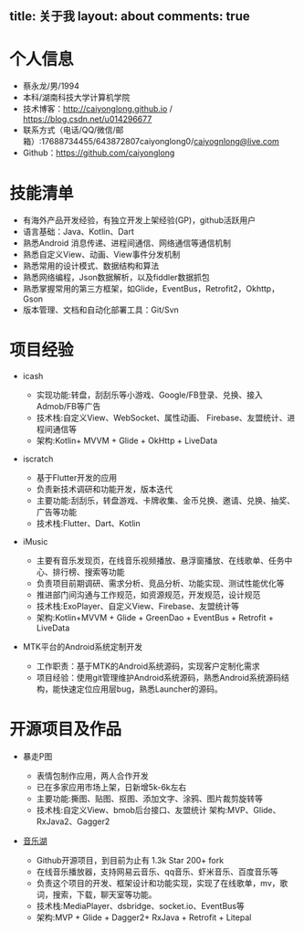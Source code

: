 title: 关于我
layout: about
comments: true
---

# 个人信息

 - 蔡永龙/男/1994 
 - 本科/湖南科技大学计算机学院 
 - 技术博客：http://caiyonglong.github.io / https://blog.csdn.net/u014296677
 - 联系方式（电话/QQ/微信/邮箱）:17688734455/643872807caiyonglong0/caiyognlong@live.com 
 - Github：https://github.com/caiyonglong

# 技能清单
- 有海外产品开发经验，有独立开发上架经验(GP)，github活跃用户
- 语言基础：Java、Kotlin、Dart
- 熟悉Android 消息传递、进程间通信、网络通信等通信机制
- 熟悉自定义View、动画、View事件分发机制
- 熟悉常用的设计模式、数据结构和算法
- 熟悉网络编程，Json数据解析，以及fiddler数据抓包
- 熟悉掌握常用的第三方框架，如Glide，EventBus，Retrofit2，Okhttp，Gson
- 版本管理、文档和自动化部署工具：Git/Svn

# 项目经验

- icash
    - 实现功能:转盘，刮刮乐等小游戏、Google/FB登录、兑换、接入Admob/FB等广告
    - 技术栈:自定义View、WebSocket、属性动画、 Firebase、友盟统计、进程间通信等
    - 架构:Kotlin+ MVVM + Glide + OkHttp + LiveData

- iscratch
    - 基于Flutter开发的应用
    - 负责新技术调研和功能开发，版本迭代
    - 主要功能:刮刮乐，转盘游戏、卡牌收集、金币兑换、邀请、兑换、抽奖、广告等功能
    - 技术栈:Flutter、Dart、Kotlin

- iMusic
    - 主要有音乐发现页，在线音乐视频播放、悬浮窗播放、在线歌单、任务中心、排行榜、搜索等功能
    - 负责项目前期调研、需求分析、竞品分析、功能实现、测试性能优化等
    - 推进部门间沟通与工作规范，如资源规范，开发规范，设计规范
    - 技术栈:ExoPlayer、自定义View、Firebase、友盟统计等
    - 架构:Kotlin+MVVM + Glide + GreenDao + EventBus + Retrofit + LiveData

- MTK平台的Android系统定制开发
    - 工作职责：基于MTK的Android系统源码，实现客户定制化需求
    - 项目经验：使用git管理维护Android系统源码，熟悉Android系统源码结构，能快速定位应用层bug，熟悉Launcher的源码。

# 开源项目及作品
- 暴走P图
    - 表情包制作应用，两人合作开发
    - 已在多家应用市场上架，日新增5k-6k左右
    - 主要功能:撕图、贴图、抠图、添加文字、涂鸦、图片裁剪旋转等
    - 技术栈:自定义View、bmob后台接口、友盟统计 架构:MVP、Glide、RxJava2、Gagger2

- [音乐湖](https://github.com/caiyonglong/MusicLake)
    - Github开源项目，到目前为止有 1.3k Star 200+ fork
    - 在线音乐播放器，支持网易云音乐、qq音乐、虾米音乐、百度音乐等
    - 负责这个项目的开发、框架设计和功能实现，实现了在线歌单，mv，歌词，搜索，下载，聊天室等功能。
    - 技术栈:MediaPlayer、dsbridge、socket.io、EventBus等
    - 架构:MVP + Glide + Dagger2+ RxJava + Retrofit + Litepal